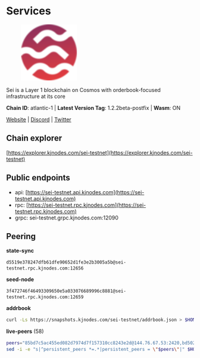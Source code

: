 # Services

<figure><img src="https://raw.githubusercontent.com/kj89/cosmos-images/main/logos/sei.png" width="150" alt=""><figcaption></figcaption></figure>

Sei is a Layer 1 blockchain on Cosmos with orderbook-focused infrastructure at its core

**Chain ID**: atlantic-1 | **Latest Version Tag**: 1.2.2beta-postfix | **Wasm**: ON

[Website](https://www.seinetwork.io) | [Discord](https://discord.gg/sei) | [Twitter](https://twitter.com/SeiNetwork)




## Chain explorer
[https://explorer.kjnodes.com/sei-testnet](https://explorer.kjnodes.com/sei-testnet)

## Public endpoints

* api: [https://sei-testnet.api.kjnodes.com](https://sei-testnet.api.kjnodes.com)
* rpc: [https://sei-testnet.rpc.kjnodes.com](https://sei-testnet.rpc.kjnodes.com)
* grpc: sei-testnet.grpc.kjnodes.com:12090

## Peering

**state-sync**

```text
d5519e378247dfb61dfe90652d1fe3e2b3005a5b@sei-testnet.rpc.kjnodes.com:12656
```

**seed-node**

```text
3f472746f46493309650e5a033076689996c8881@sei-testnet.rpc.kjnodes.com:12659
```

**addrbook**
```bash
curl -Ls https://snapshots.kjnodes.com/sei-testnet/addrbook.json > $HOME/.sei/config/addrbook.json
```

**live-peers** (58)
```bash
peers="85bd7c5ac455ed082d7974d7f157310cc8243e2d@144.76.67.53:2420,bd502966bcc7866969f5230a02a3c35c31246d05@213.239.217.52:31656,3c690730729c444a197587bd9d510db138b7cf92@142.132.163.93:26656,05c5c96e0a1911b1cb0415fe3bcee6cf1f7a4395@65.108.131.190:28356,b1f7e49b8fd8565cab4cb4c4a0d365c5aeb19c38@65.21.225.178:26656,d3e6b2485e788896f0001aee3b7a676f34358255@54.153.69.93:26656,3bb02c353ef3178cd6779a4b608f597538f21126@162.62.233.113:26656,d5519e378247dfb61dfe90652d1fe3e2b3005a5b@65.109.68.190:12656,411d4df7b86dd9737fb738e1b6a027e05256c3dc@95.217.182.223:24656,794b45a9ff3d30fdf44f9277775a58f61a2a59b9@148.251.11.99:12656,5deda0a64001c36c4f4c82f08dce7f9e9284221f@5.161.61.243:24656,55632b262f77e7bdb6aa584293e69426349ef833@65.108.78.116:12656,1dd91ce29a1f296a1e5dd9533c06a311b0b604f6@65.108.231.124:14656,873a358b46b07c0c7c0280397a5ad27954a10633@162.19.238.186:26656,b6bbd640a7bb36a10b242d8cbd2b714371a6f790@141.94.138.48:26667,d530ce66d57a291c15e7cea39419eef0771c710f@65.109.11.205:24656,5401e2589f554076c2d4eb4ca99650c6616c0a30@178.239.197.187:26656,bbbb471dd787b973de4804e8b805a143838fd95c@5.78.40.113:24656,c2c02622883f3f3bb56e770b795cce1776b35964@65.109.85.170:31656,d2f5f6db0554c297a1104bd452b6182d3f851d1e@65.109.35.116:26656,2f04f9f3e3ce6e4904c855b96ab53f31c8de769b@135.181.147.1:26656,9c534ecc23549a6d2c9cd8f210dcac704c3bb4b2@65.109.112.178:27656,ca72209dded4120da636703728832193ed3e8d87@154.53.42.141:26656,d3c42977ad0ff31c70e4cc96ec8c9243a650b824@65.109.71.35:27656,cd69b96a93de9cb9b91fe45ffa0be4b34e3d1880@65.109.85.226:7000,18aa77155b50a72c675bbd3f4e21ceaabbc197a5@217.76.61.182:12656,a541b059e17aea3bd4843314937036544bd6a838@135.181.251.102:26656,ca5ac4c16497343f9b0a27c27435ec6bd9c7dcef@52.194.8.37:26656,62ecc461e078d4bd74b1e6aa0497a4ed5cdcb8c7@65.109.85.155:12656,59f888f410408d559c730ee137a9dda048329aa1@65.21.7.111:26656,635c32b8c21b35b62570b4155fa9425f8e4358cf@65.108.206.45:26656,6d22e4599897c899530be1c04e6e02d233bc9aee@161.35.216.173:12656,32bd80fe84f92702494976b894404663e12a7152@162.55.223.23:12656,d949da32bd77e472168a14dc65b1f9b13a075cc1@34.124.245.127:26656,78ea9a4f0ddb84de561b1358e4d1627850fbaf4c@159.89.205.107:12656,fd8726a2d70339acd1e5a5814e232be1a2f54298@185.177.216.126:12656,9251342e028b0d2dd8dfc8819d6943ae2a488a2b@5.9.63.216:26656,e69452a34c0b20142eaaa2571a392ae6ad371a8e@65.108.195.235:26656,27238e2f804bf28a14c186a2e0f0ceaae0d2588f@176.9.98.24:30513,b91fe8739e731d1bca270fabc5cc50ff26699c56@43.131.17.146:26656,489b8ba15ba1db3f8899ef990b239e9924681060@213.239.207.175:12656,e8f7366b0c93359a241891f287552beafd69db2e@65.108.199.62:12656,1fc581acd401fb38d1f0c1a4b57ece6c096b3a98@142.132.253.112:14656,558c8143cf633b07a36c2bc3d148707aa05cd240@23.81.180.195:36656,68cb8543aa50c873fd79431c12e4436a5355ae90@148.251.47.69:12656,079f1273614dcdac20d6bd3def593d14dcf85190@65.108.126.35:21656,675dd7d4308c2e93d9b789c873541e1e1774251d@65.108.233.102:26656,598683560dbb91182be65b489734af9777683416@159.69.125.201:26656,086de59b17905d9390da58ab7d941372dd605040@173.249.23.196:12656,38b4d78c7d6582fb170f6c19330a7e37e6964212@5.9.147.22:46656,efa769dde3f31d84f2587e3ec09a09014bb0437b@84.21.171.200:12656,1f11577400a5caadedc01261e0f4902983445fb1@188.165.221.155:26656,0d011b164a5797784cadf6837de162b9ce282ed0@65.109.92.241:20036,a3a1f617775cd9c9f10ca2e4f56bde44aafd9c0f@13.57.247.171:26656,07ebac18694e8026a87231a81422d9edf497c3ae@65.21.132.27:29186,1f54305ee9577e2426ac40c1693b6c6620415524@93.189.30.113:26656,853788cfa77b45d8ec7bcd33d99ae763bc707697@194.146.12.50:10143,09431fa04c2897c5f84ec2a9b215ef12f071e9d9@3.223.127.233:26656"
sed -i -e "s|^persistent_peers *=.*|persistent_peers = \"$peers\"|" $HOME/.sei/config/config.toml
```
